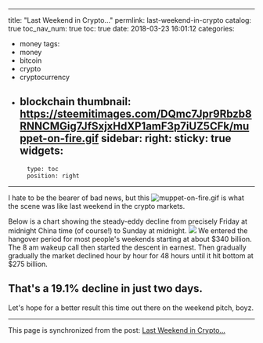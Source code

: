 
---
title: "Last Weekend in Crypto..."
permlink: last-weekend-in-crypto
catalog: true
toc_nav_num: true
toc: true
date: 2018-03-23 16:01:12
categories:
- money
tags:
- money
- bitcoin
- crypto
- cryptocurrency
- blockchain
thumbnail: https://steemitimages.com/DQmc7Jpr9Rbzb8RNNCMGig7JfSxjxHdXP1amF3p7iUZ5CFk/muppet-on-fire.gif
sidebar:
    right:
        sticky: true
widgets:
    -
        type: toc
        position: right
---


I hate to be the bearer of bad news, but this
![muppet-on-fire.gif](https://steemitimages.com/DQmc7Jpr9Rbzb8RNNCMGig7JfSxjxHdXP1amF3p7iUZ5CFk/muppet-on-fire.gif)
is what the scene was like last weekend in the crypto markets.

Below is a chart showing the steady-eddy decline from precisely Friday at midnight China time (of course!) to Sunday at midnight.
![](https://steemitimages.com/DQmVyRjcN78Zru3rKJJSxFveoKSqfBQHJzXEKUQ5w51oVac/image.png)
We entered the hangover period for most people's weekends starting at about $340 billion. The 8 am wakeup call then started the descent in earnest. Then gradually gradually the market declined hour by hour for 48 hours until it hit bottom at $275 billion.
## That's a 19.1% decline in just two days.
Let's hope for a better result this time out there on the weekend pitch, boyz.

- - -

This page is synchronized from the post: [Last Weekend in Crypto...](https://steemit.com/@shanghaipreneur/last-weekend-in-crypto)
